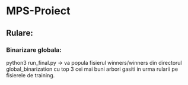 # MPS-Proiect

## Rulare:
### Binarizare globala:
python3 run_final.py -> va popula fisierul winners/winners din directorul global_binarization cu top 3 
cei mai buni arbori gasiti in urma rularii pe fisierele de training.

